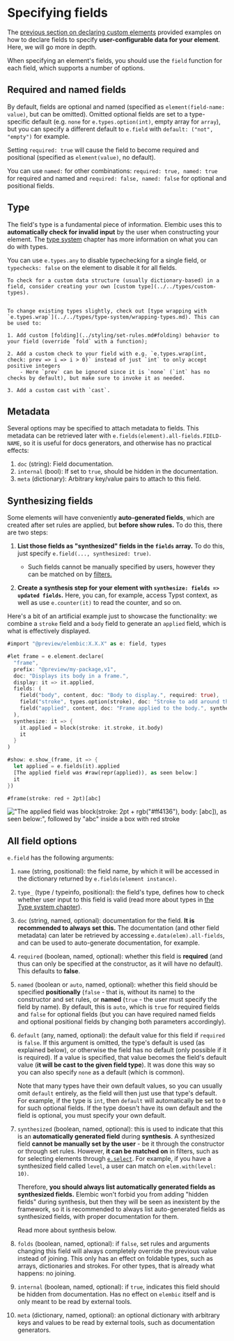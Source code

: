 # Specifying fields

The [previous section on declaring custom elements](./declaring.md) provided examples on how to declare fields to specify **user-configurable data for your element**. Here, we will go more in depth.

When specifying an element's fields, you should use the `field` function for each field, which supports a number of options.

## Required and named fields

By default, fields are optional and named (specified as `element(field-name: value)`, but can be omitted).
Omitted optional fields are set to a type-specific default (e.g. `none` for `e.types.option(int)`, empty array for `array`), but you can specify a different default to `e.field` with `default: ("not", "empty")` for example.

Setting `required: true` will cause the field to become required and positional (specified as `element(value)`, no default).

You can use `named:` for other combinations: `required: true, named: true` for required and named and `required: false, named: false` for optional and positional fields.

## Type

The field's type is a fundamental piece of information. Elembic uses this to **automatically check for invalid input** by the user when constructing your element. The [type system](../../types/type-system) chapter has more information on what you can do with types.

You can use `e.types.any` to disable typechecking for a single field, or `typechecks: false` on the element to disable it for all fields.

```admonish tip
To check for a custom data structure (usually dictionary-based) in a field, consider creating your own [custom type](../../types/custom-types).
```

```admonish tip title="Changing types"

To change existing types slightly, check out [type wrapping with `e.types.wrap`](../../types/type-system/wrapping-types.md). This can be used to:

1. Add custom [folding](../styling/set-rules.md#folding) behavior to your field (override `fold` with a function);

2. Add a custom check to your field with e.g. `e.types.wrap(int, check: prev => i => i > 0)` instead of just `int` to only accept positive integers
    - Here `prev` can be ignored since it is `none` (`int` has no checks by default), but make sure to invoke it as needed.

3. Add a custom cast with `cast`.
```

## Metadata

Several options may be specified to attach metadata to fields. This metadata can be retrieved later with `e.fields(element).all-fields.FIELD-NAME`, so it is useful for docs generators, and otherwise has no practical effects:

1. `doc` (string): Field documentation.
2. `internal` (bool): If set to `true`, should be hidden in the documentation.
3. `meta` (dictionary): Arbitrary key/value pairs to attach to this field.

## Synthesizing fields

Some elements will have conveniently **auto-generated fields**, which are created after set rules are applied, but **before show rules.** To do this, there are two steps:

1. **List those fields as "synthesized" fields in the `fields` array.** To do this, just specify `e.field(..., synthesized: true)`.
    - Such fields cannot be manually specified by users, however they can be matched on by [filters.](../filters)

2. **Create a synthesis step for your element with `synthesize: fields => updated fields`.** Here, you can, for example, access Typst context, as well as use `e.counter(it)` to read the counter, and so on.

Here's a bit of an artificial example just to showcase the functionality: we combine a `stroke` field and a `body` field to generate an `applied` field, which is what is effectively displayed.

```rs
#import "@preview/elembic:X.X.X" as e: field, types

#let frame = e.element.declare(
  "frame",
  prefix: "@preview/my-package,v1",
  doc: "Displays its body in a frame.",
  display: it => it.applied,
  fields: (
    field("body", content, doc: "Body to display.", required: true),
    field("stroke", types.option(stroke), doc: "Stroke to add around the body."),
    field("applied", content, doc: "Frame applied to the body.", synthesized: true)
  ),
  synthesize: it => {
    it.applied = block(stroke: it.stroke, it.body)
    it
  }
)

#show: e.show_(frame, it => {
  let applied = e.fields(it).applied
  [The applied field was #raw(repr(applied)), as seen below:]
  it
})

#frame(stroke: red + 2pt)[abc]
```

!["The applied field was `block(stroke: 2pt + rgb("#ff4136"), body: [abc])`, as seen below:", followed by "abc" inside a box with red stroke](https://github.com/user-attachments/assets/5de445b9-5a28-4200-808f-e13d927d0472)

## All field options

`e.field` has the following arguments:

1. `name` (string, positional): the field name, by which it will be accessed in the dictionary returned by `e.fields(element instance)`.
2. `type_` (type / typeinfo, positional): the field's type, defines how to check whether user input to this field is valid (read more about types in [the Type system chapter](../../types/type-system.md)).
3. `doc` (string, named, optional): documentation for the field. **It is recommended to always set this.** The documentation (and other field metadata) can later be retrieved by accessing `e.data(elem).all-fields`, and can be used to auto-generate documentation, for example.
4. `required` (boolean, named, optional): whether this field is **required** (and thus can only be specified at the constructor, as it will have no default). This defaults to **false**.
5. `named` (boolean or `auto`, named, optional): whether this field should be specified **positionally** (`false` - that is, without its name) to the constructor and set rules, or **named** (`true` - the user must specify the field by name). By default, this is `auto`, which is `true` for required fields and `false` for optional fields (but you can have required named fields and optional positional fields by changing both parameters accordingly).
6. `default` (any, named, optional): the default value for this field if `required` is `false`. If this argument is omitted, the type's default is used (as explained below), or otherwise the field has no default (only possible if it is required). If a value is specified, that value becomes the field's default value (**it will be cast to the given field type**). It was done this way so you can also specify `none` as a default (which is common).

    Note that many types have their own default values, so you can usually omit `default` entirely, as the field will then just use that type's default. For example, if the type is `int`, then `default` will automatically be set to `0` for such optional fields.
    If the type doesn't have its own default and the field is optional, you must specify your own default.

7. `synthesized` (boolean, named, optional): this is used to indicate that this is an **automatically generated field** during **synthesis**. A synthesized field **cannot be manually set by the user** - be it through the constructor or through set rules. However, **it can be matched on** in filters, such as for selecting elements through [`e.select`](../../misc/reference/elements.md#eselect). For example, if you have a synthesized field called `level`, a user can match on `elem.with(level: 10)`.

    Therefore, **you should always list automatically generated fields as synthesized fields.** Elembic won't forbid you from adding "hidden fields" during synthesis, but then they will be seen as inexistent by the framework, so it is recommended to always list auto-generated fields as synthesized fields, with proper documentation for them.

    Read more about synthesis below.

8. `folds` (boolean, named, optional): if `false`, set rules and arguments changing this field will always completely override the previous value instead of joining. This only has an effect on foldable types, such as arrays, dictionaries and strokes. For other types, that is already what happens: no joining.

9. `internal` (boolean, named, optional): if `true`, indicates this field should be hidden from documentation. Has no effect on `elembic` itself and is only meant to be read by external tools.

10. `meta` (dictionary, named, optional): an optional dictionary with arbitrary keys and values to be read by external tools, such as documentation generators.

